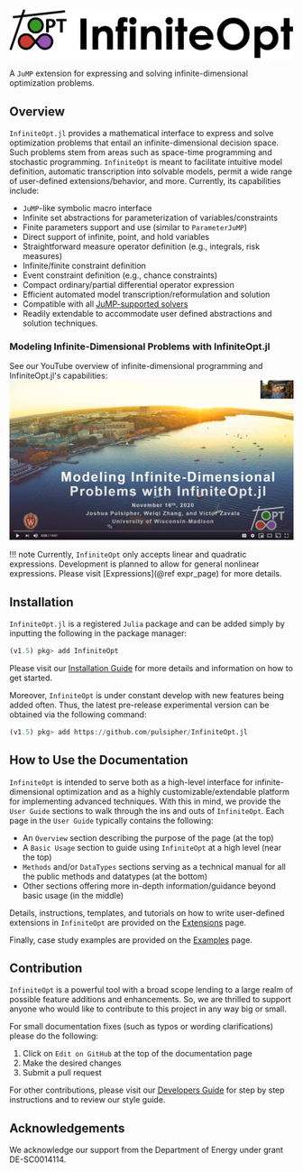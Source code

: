 ![Logo](assets/full_logo.png)

A `JuMP` extension for expressing and solving infinite-dimensional optimization
problems.

## Overview
`InfiniteOpt.jl` provides a mathematical interface to express and solve
optimization problems that entail an infinite-dimensional decision space. Such
problems stem from areas such as space-time programming and
stochastic programming. `InfiniteOpt` is meant to facilitate intuitive model
definition, automatic transcription into solvable models, permit a wide range
of user-defined extensions/behavior, and more. Currently, its capabilities
include:
- `JuMP`-like symbolic macro interface
- Infinite set abstractions for parameterization of variables/constraints
- Finite parameters support and use (similar to `ParameterJuMP`)
- Direct support of infinite, point, and hold variables
- Straightforward measure operator definition (e.g., integrals, risk measures)
- Infinite/finite constraint definition
- Event constraint definition (e.g., chance constraints)
- Compact ordinary/partial differential operator expression
- Efficient automated model transcription/reformulation and solution
- Compatible with all [JuMP-supported solvers](https://www.juliaopt.org/JuMP.jl/dev/installation/#Getting-Solvers-1)
- Readily extendable to accommodate user defined abstractions and solution techniques.

### Modeling Infinite-Dimensional Problems with InfiniteOpt.jl
See our YouTube overview of infinite-dimensional programming and InfiniteOpt.jl's 
capabilities:
[![youtube](assets/youtube.PNG)](http://www.youtube.com/watch?v=q5ETFLZbxiU "Modeling Infinite-Dimensional Problems with InfiniteOpt.jl")

!!! note
    Currently, `InfiniteOpt` only accepts linear and quadratic expressions.
    Development is planned to allow for general nonlinear expressions. Please
    visit [Expressions](@ref expr_page) for more details.

## Installation
`InfiniteOpt.jl` is a registered `Julia` package and can be added simply by inputting
the following in the package manager:
```julia
(v1.5) pkg> add InfiniteOpt
```
Please visit our [Installation Guide](@ref) for more details and information
on how to get started.

Moreover, `InfiniteOpt` is under constant develop with new features being added often.
Thus, the latest pre-release experimental version can be obtained via the
following command:
```julia
(v1.5) pkg> add https://github.com/pulsipher/InfiniteOpt.jl
```

## How to Use the Documentation
`InfiniteOpt` is intended to serve both as a high-level interface for
infinite-dimensional optimization and as a highly customizable/extendable
platform for implementing advanced techniques. With this in mind, we provide the
`User Guide` sections to walk through the ins and outs of `InfiniteOpt`. Each
page in the `User Guide` typically contains the following:
- An `Overview` section describing the purpose of the page (at the top)
- A `Basic Usage` section to guide using `InfiniteOpt` at a high level (near the top)
- `Methods` and/or `DataTypes` sections serving as a technical manual for all the public methods and datatypes (at the bottom)
- Other sections offering more in-depth information/guidance beyond basic usage (in the middle)

Details, instructions, templates, and tutorials on how to write user-defined
extensions in `InfiniteOpt` are provided on the [Extensions](@ref) page.

Finally, case study examples are provided on the [Examples](@ref) page.

## Contribution
`InfiniteOpt` is a powerful tool with a broad scope lending to a large realm of
possible feature additions and enhancements. So, we are thrilled to support anyone
who would like to contribute to this project in any way big or small.

For small documentation fixes (such as typos or wording clarifications) please
do the following:
1. Click on `Edit on GitHub` at the top of the documentation page
2. Make the desired changes
3. Submit a pull request

For other contributions, please visit our [Developers Guide](@ref) for step by
step instructions and to review our style guide.

## Acknowledgements
We acknowledge our support from the Department of Energy under grant
DE-SC0014114.
